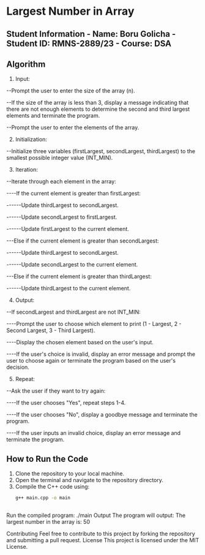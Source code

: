 # Largest Number in Array 
 
## Student Information - **Name**: Boru Golicha - **Student ID**: RMNS-2889/23 - **Course**: DSA
 
## Algorithm 
1. Input:

--Prompt the user to enter the size of the array (n).

--If the size of the array is less than 3, display a message indicating that there are not enough elements to determine the second and third largest elements and terminate the program.

--Prompt the user to enter the elements of the array.

2. Initialization:

--Initialize three variables (firstLargest, secondLargest, thirdLargest) to the smallest possible integer value (INT_MIN).

3. Iteration:

--Iterate through each element in the array:

----If the current element is greater than firstLargest:

------Update thirdLargest to secondLargest.

------Update secondLargest to firstLargest.

------Update firstLargest to the current element.

---Else if the current element is greater than secondLargest:

------Update thirdLargest to secondLargest.

------Update secondLargest to the current element.

---Else if the current element is greater than thirdLargest:

------Update thirdLargest to the current element.

4. Output:

--If secondLargest and thirdLargest are not INT_MIN:

----Prompt the user to choose which element to print (1 - Largest, 2 - Second Largest, 3 - Third Largest).

----Display the chosen element based on the user's input.

----If the user's choice is invalid, display an error message and prompt the user to choose again or terminate the program based on the user's decision.

5. Repeat:

--Ask the user if they want to try again:

----If the user chooses "Yes", repeat steps 1-4.

----If the user chooses "No", display a goodbye message and terminate the program.

----If the user inputs an invalid choice, display an error message and terminate the program. 
 
## How to Run the Code 
1. Clone the repository to your local machine. 
2. Open the terminal and navigate to the repository directory. 
3. Compile the C++ code using: 
   ```bash 
   g++ main.cpp -o main 
 
Run the compiled program: 
./main 
Output 
The program will output: 
The largest number in the array is: 50 
 
Contributing 
Feel free to contribute to this project by forking the 
repository and submitting a pull request. 
License 
This project is licensed under the MIT License. 